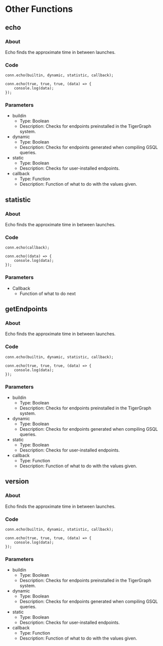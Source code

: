 # Other Functions

## echo

### About
Echo finds the approximate time in between launches.

### Code
```
conn.echo(builtin, dynamic, statistic, callback);
```
```
conn.echo(true, true, true, (data) => {
    console.log(data);
});
```

### Parameters

- buildin
    - Type: Boolean
    - Description: Checks for endpoints preinstalled in the TigerGraph system.
- dynamic
    - Type: Boolean
    - Description: Checks for endpoints generated when compiling GSQL queries.
- static
    - Type: Boolean
    - Description: Checks for user-installed endpoints.
- callback
    - Type: Function
    - Description: Function of what to do with the values given.

## statistic

### About
Echo finds the approximate time in between launches.

### Code
```
conn.echo(callback);
```
```
conn.echo((data) => {
    console.log(data);
});
```

### Parameters
- Callback
  - Function of what to do next


## getEndpoints
### About
Echo finds the approximate time in between launches.

### Code
```
conn.echo(builtin, dynamic, statistic, callback);
```
```
conn.echo(true, true, true, (data) => {
    console.log(data);
});
```

### Parameters

- buildin
    - Type: Boolean
    - Description: Checks for endpoints preinstalled in the TigerGraph system.
- dynamic
    - Type: Boolean
    - Description: Checks for endpoints generated when compiling GSQL queries.
- static
    - Type: Boolean
    - Description: Checks for user-installed endpoints.
- callback
    - Type: Function
    - Description: Function of what to do with the values given.

## version
### About
Echo finds the approximate time in between launches.

### Code
```
conn.echo(builtin, dynamic, statistic, callback);
```
```
conn.echo(true, true, true, (data) => {
    console.log(data);
});
```

### Parameters

- buildin
    - Type: Boolean
    - Description: Checks for endpoints preinstalled in the TigerGraph system.
- dynamic
    - Type: Boolean
    - Description: Checks for endpoints generated when compiling GSQL queries.
- static
    - Type: Boolean
    - Description: Checks for user-installed endpoints.
- callback
    - Type: Function
    - Description: Function of what to do with the values given.
